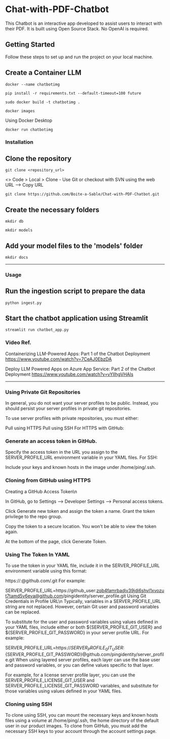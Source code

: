 # Chat-with-PDF-Chatbot
This Chatbot is an interactive app developed to assist users to interact with their PDF. It is built using Open Source Stack. No OpenAI is required.

## Getting Started

Follow these steps to set up and run the project on your local machine.


## Create a Container LLM
```
docker --name chatbotimg 
```

```
pip install -r requirements.txt --default-timeout=100 future
```

```
sudo docker build -t chatbotimg .
```

```
docker images
```

Using Docker Desktop
```
docker run chatbotimg  
```

### Installation

<!--```sh -->
## Clone the repository
```
git clone <repository_url>
```
<> Code > Local > Clone - Use Git or checkout with SVN using the web URL  -->  Copy URL
```
git clone https://github.com/Boite-a-Sable/Chat-with-PDF-Chatbot.git
```

## Create the necessary folders
```
mkdir db
```

```
mkdir models
```

## Add your model files to the 'models' folder
```
mkdir docs
```

----
### Usage 

## Run the ingestion script to prepare the data

```
python ingest.py
```

## Start the chatbot application using Streamlit

```
streamlit run chatbot_app.py
```


### Video Ref.
Containerizing LLM-Powered Apps: Part 1 of the Chatbot Deployment
https://www.youtube.com/watch?v=7CeAJ0EbzDA

Deploy LLM Powered Apps on Azure App Service: Part 2 of the Chatbot Deployment
https://www.youtube.com/watch?v=vYIlhgVHAls

---

### Using Private Git Repositories
In general, you do not want your server profiles to be public. Instead, you should persist your server profiles in private git repositories.

To use server profiles with private repositories, you must either:

Pull using HTTPS
Pull using SSH
For HTTPS with GitHub:

### Generate an access token in GitHub.
Specify the access token in the URL you assign to the SERVER_PROFILE_URL environment variable in your YAML files.
For SSH:

Include your keys and known hosts in the image under /home/ping/.ssh.

### Cloning from GitHub using HTTPS
Creating a GitHub Access Token\n

In GitHub, go to Settings --> Developer Settings --> Personal access tokens.

Click Generate new token and assign the token a name.
Grant the token privilege to the repo group.

Copy the token to a secure location. You won't be able to view the token again.

At the bottom of the page, click Generate Token.

### Using The Token In YAML
To use the token in your YAML file, include it in the SERVER_PROFILE_URL environment variable using this format:

https://<github-username>:<github-token>@github.com/<your-repository>.git
For example:

SERVER_PROFILE_URL=https://github_user:zqb4famrbadjv39jdi6shvl1xvozut7tamd5v6eva@github.com/pingidentity/server_profile.git
Using Git Credentials in Profile URL\n
Typically, variables in a SERVER_PROFILE_URL string are not replaced. However, certain Git user and password variables can be replaced.

To substitute for the user and password variables using values defined in your YAML files, include either or both ${SERVER_PROFILE_GIT_USER} and ${SERVER_PROFILE_GIT_PASSWORD} in your server profile URL. For example:

SERVER_PROFILE_URL=https://${SERVER_PROFILE_GIT_USER}:${SERVER_PROFILE_GIT_PASSWORD}@github.com/pingidentity/server_profile.git
When using layered server profiles, each layer can use the base user and password variables, or you can define values specific to that layer.

For example, for a license server profile layer, you can use the SERVER_PROFILE_LICENSE_GIT_USER and SERVER_PROFILE_LICENSE_GIT_PASSWORD variables, and substitute for those variables using values defined in your YAML files.

### Cloning using SSH
To clone using SSH, you can mount the necessary keys and known hosts files using a volume at /home/ping/.ssh, the home directory of the default user in our product images.
To clone from GitHub, you must add the necessary SSH keys to your account through the account settings page.

